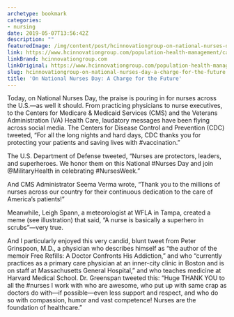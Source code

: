 ```yaml
---
archetype: bookmark
categories:
- nursing
date: 2019-05-07T13:56:42Z
description: ""
featuredImage: /img/content/post/hcinnovationgroup-on-national-nurses-day-a-charge-for-the-future.jpg
link: https://www.hcinnovationgroup.com/population-health-management/care-management/blog/21079417/on-national-nurses-day-a-charge-for-the-future
linkBrand: hcinnovationgroup.com
linkOriginal: https://www.hcinnovationgroup.com/population-health-management/care-management/blog/21079417/on-national-nurses-day-a-charge-for-the-future
slug: hcinnovationgroup-on-national-nurses-day-a-charge-for-the-future
title: 'On National Nurses Day: A Charge for the Future'
---
```

Today, on National Nurses Day, the praise is pouring in for nurses across the U.S.—as well it should. From practicing physicians to nurse executives, to the Centers for Medicare & Medicaid Services (CMS) and the Veterans Administration (VA) Health Care, laudatory messages have been flying across social media.  The Centers for Disease Control and Prevention (CDC) tweeted, “For all the long nights and hard days, CDC thanks you for protecting your patients and saving lives with #vaccination.”

The U.S. Department of Defense tweeted, “Nurses are protectors, leaders, and superheroes. We honor them on this National #Nurses Day and join @MilitaryHealth in celebrating #NursesWeek.”

And CMS Administrator Seema Verma wrote, “Thank you to the millions of nurses across our country for their continuous dedication to the care of America’s patients!”

Meanwhile, Leigh Spann, a meteorologist at WFLA in Tampa, created a meme (see illustration) that said, “A nurse is basically a superhero in scrubs”—very true.

And I particularly enjoyed this very candid, blunt tweet from Peter Grinspoon, M.D., a physician who describes himself as “the author of the memoir Free Refills: A Doctor Confronts His Addiction,” and who “currently practices as a primary care physician at an inner-city clinic in Boston and is on staff at Massachusetts General Hospital,” and who teaches medicine at Harvard Medical School. Dr. Greenspan tweeted this: “Huge THANK YOU to all the #nurses I work with who are awesome, who put up with same crap as doctors do with—if possible—even less support and respect, and who do so with compassion, humor and vast competence! Nurses are the foundation of healthcare.”

